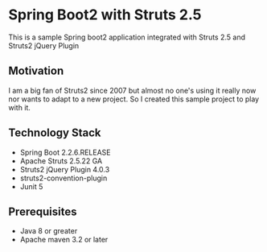 Spring Boot2 with Struts 2.5
=========================
This is a sample Spring boot2 application integrated with Struts 2.5 and Struts2 jQuery Plugin

## Motivation
I am a big fan of Struts2 since 2007 but almost no one's using it really now nor wants to adapt to a new project. So I created this sample project to play with it.  

## Technology Stack
* Spring Boot 2.2.6.RELEASE
* Apache Struts 2.5.22 GA
* Struts2 jQuery Plugin 4.0.3
* struts2-convention-plugin
* Junit 5

## Prerequisites

* Java 8 or greater
* Apache maven 3.2 or later
